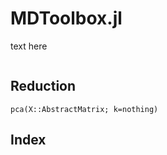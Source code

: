 # MDToolbox.jl

text here

```@contents
```

## Reduction

```@docs
pca(X::AbstractMatrix; k=nothing)
```

## Index

```@index
```